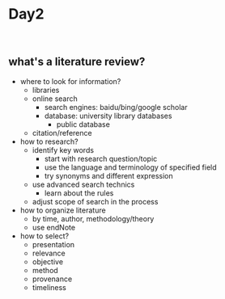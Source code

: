 # Day2
</br>


## what's a literature review?
- where to look for information?
	- libraries
  - online search
	  - search engines: baidu/bing/google scholar
    - database: university library databases
	  - public database
  - citation/reference
- how to research?
  - identify key words
    - start with research question/topic
    - use the language and terminology of specified field
    - try synonyms and different expression
  - use advanced search technics
    - learn about the rules
  - adjust scope of search in the process
- how to organize literature
	- by time, author, methodology/theory
	- use endNote
- how to select?
  - presentation
  - relevance
  - objective
  - method
  - provenance
  - timeliness

